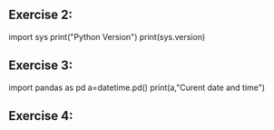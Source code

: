 ## Exercise 2:
import sys
print("Python Version")
print(sys.version)


## Exercise 3:
import pandas as pd 
a=datetime.pd()
print(a,"Curent date and time")


## Exercise 4: 

